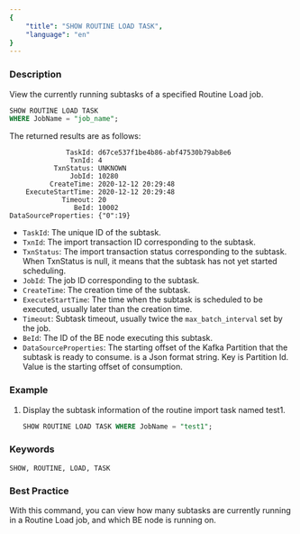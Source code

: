 ```yaml
---
{
    "title": "SHOW ROUTINE LOAD TASK",
    "language": "en"
}
---
```


<!--
Licensed to the Apache Software Foundation (ASF) under one
or more contributor license agreements.  See the NOTICE file
distributed with this work for additional information
regarding copyright ownership.  The ASF licenses this file
to you under the Apache License, Version 2.0 (the
"License"); you may not use this file except in compliance
with the License.  You may obtain a copy of the License at

  http://www.apache.org/licenses/LICENSE-2.0

Unless required by applicable law or agreed to in writing,
software distributed under the License is distributed on an
"AS IS" BASIS, WITHOUT WARRANTIES OR CONDITIONS OF ANY
KIND, either express or implied.  See the License for the
specific language governing permissions and limitations
under the License.
-->



### Description

View the currently running subtasks of a specified Routine Load job.



```sql
SHOW ROUTINE LOAD TASK
WHERE JobName = "job_name";
```

The returned results are as follows:

```text
              TaskId: d67ce537f1be4b86-abf47530b79ab8e6
               TxnId: 4
           TxnStatus: UNKNOWN
               JobId: 10280
          CreateTime: 2020-12-12 20:29:48
    ExecuteStartTime: 2020-12-12 20:29:48
             Timeout: 20
                BeId: 10002
DataSourceProperties: {"0":19}
```

- `TaskId`: The unique ID of the subtask.
- `TxnId`: The import transaction ID corresponding to the subtask.
- `TxnStatus`: The import transaction status corresponding to the subtask. When TxnStatus is null, it means that the subtask has not yet started scheduling.
- `JobId`: The job ID corresponding to the subtask.
- `CreateTime`: The creation time of the subtask.
- `ExecuteStartTime`: The time when the subtask is scheduled to be executed, usually later than the creation time.
- `Timeout`: Subtask timeout, usually twice the `max_batch_interval` set by the job.
- `BeId`: The ID of the BE node executing this subtask.
- `DataSourceProperties`: The starting offset of the Kafka Partition that the subtask is ready to consume. is a Json format string. Key is Partition Id. Value is the starting offset of consumption.

### Example

1. Display the subtask information of the routine import task named test1.

   ```sql
   SHOW ROUTINE LOAD TASK WHERE JobName = "test1";
   ```

### Keywords

    SHOW, ROUTINE, LOAD, TASK

### Best Practice

With this command, you can view how many subtasks are currently running in a Routine Load job, and which BE node is running on.

